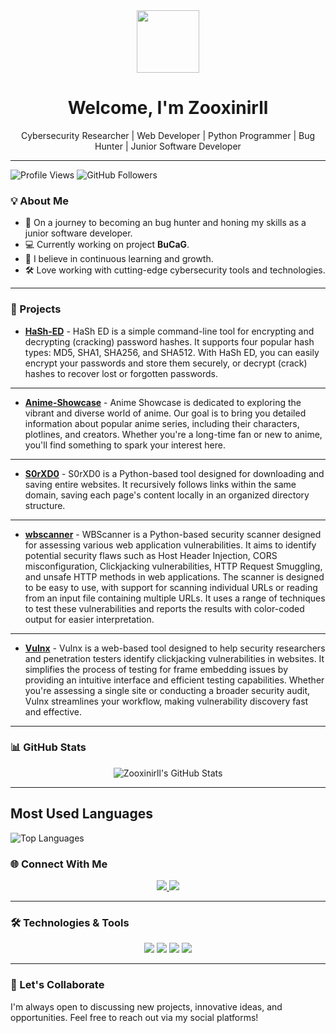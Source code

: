 <div align="center">
  <img src="https://media.giphy.com/media/836HiJc7pgzy8iNXCn/giphy.gif" width="100"/>
  <h1>Welcome, I'm Zooxinirll</h1>
  <p>Cybersecurity Researcher | Web Developer | Python Programmer | Bug Hunter | Junior Software Developer</p>
</div>

---
<span>

  ![Profile Views](https://komarev.com/ghpvc/?username=zooxinirll&color=blueviolet)
  ![GitHub Followers](https://img.shields.io/github/followers/zooxinirll?label=Followers&style=social)

</span>

### 💡 About Me

- 🌱 On a journey to becoming an bug hunter and honing my skills as a junior software developer.
- 💻 Currently working on project **BuCaG**.
- 🎯 I believe in continuous learning and growth.
- 🛠️ Love working with cutting-edge cybersecurity tools and technologies.

---

### 🚀 Projects

- **[HaSh-ED](https://github.com/zooxinirll/HaSh-ED)** - HaSh ED is a simple command-line tool for encrypting and decrypting (cracking) password hashes. It supports four popular hash types: MD5, SHA1, SHA256, and SHA512. With HaSh ED, you can easily encrypt your passwords and store them securely, or decrypt (crack) hashes to recover lost or forgotten passwords.
---
- **[Anime-Showcase](https://zooxinirll.github.io/Index.html/)** - Anime Showcase is dedicated to exploring the vibrant and diverse world of anime. Our goal is to bring you detailed information about popular anime series, including their characters, plotlines, and creators. Whether you're a long-time fan or new to anime, you'll find something to spark your interest here.
---
- **[S0rXD0](https://github.com/zooxinirll/S0rXD0)** - S0rXD0 is a Python-based tool designed for downloading and saving entire websites. It recursively follows links within the same domain, saving each page's content locally in an organized directory structure.
---
- **[wbscanner](https://github.com/zooxinirll/wbscanner)** - WBScanner is a Python-based security scanner designed for assessing various web application vulnerabilities. It aims to identify potential security flaws such as Host Header Injection, CORS misconfiguration, Clickjacking vulnerabilities, HTTP Request Smuggling, and unsafe HTTP methods in web applications. The scanner is designed to be easy to use, with support for scanning individual URLs or reading from an input file containing multiple URLs. It uses a range of techniques to test these vulnerabilities and reports the results with color-coded output for easier interpretation.
---
- **[Vulnx](https://zooxinirll.github.io/Vulnx/)** - Vulnx is a web-based tool designed to help security researchers and penetration testers identify clickjacking vulnerabilities in websites. It simplifies the process of testing for frame embedding issues by providing an intuitive interface and efficient testing capabilities. Whether you're assessing a single site or conducting a broader security audit, Vulnx streamlines your workflow, making vulnerability discovery fast and effective.

---

### 📊 GitHub Stats

<div align="center">
  <img src="https://streak-stats.demolab.com?user=zooxinirll&theme=radical&hide_border=true" alt="Zooxinirll's GitHub Stats" />
</div>

---

## Most Used Languages

![Top Languages](https://github-readme-stats.vercel.app/api/top-langs/?username=zooxinirll&layout=compact&theme=radical)



### 🌐 Connect With Me

<p align="center">
  <a href="https://github.com/zooxinirll" target="_blank">
    <img src="https://img.shields.io/badge/GitHub-000?style=for-the-badge&logo=github&logoColor=white" />
  </a>
  <a href="https://www.instagram.com/h3r.10c4lh0st.07?igsh=MTRqcGNsdmN3a2FyaA==" target="_blank">
    <img src="https://img.shields.io/badge/Instagram-E4405F?style=for-the-badge&logo=instagram&logoColor=white" />
  </a>
</p>

---

### 🛠️ Technologies & Tools

<div align="center">
  <img src="https://img.shields.io/badge/-Python-333333?style=for-the-badge&logo=python" />
  <img src="https://img.shields.io/badge/-JavaScript-333333?style=for-the-badge&logo=javascript" />
  <img src="https://img.shields.io/badge/-HTML5-333333?style=for-the-badge&logo=html5" />
  <img src="https://img.shields.io/badge/-CSS3-333333?style=for-the-badge&logo=css3" />
</div>

---

### 🧠 Let's Collaborate

I'm always open to discussing new projects, innovative ideas, and opportunities. Feel free to reach out via my social platforms!
